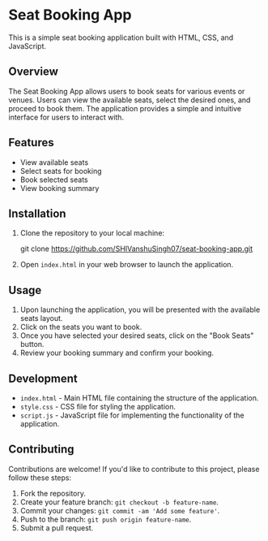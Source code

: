 # Seat Booking App

This is a simple seat booking application built with HTML, CSS, and JavaScript.

## Overview

The Seat Booking App allows users to book seats for various events or venues. Users can view the available seats, select the desired ones, and proceed to book them. The application provides a simple and intuitive interface for users to interact with.

## Features

- View available seats
- Select seats for booking
- Book selected seats
- View booking summary

## Installation

1. Clone the repository to your local machine:

    git clone https://github.com/SHIVanshuSingh07/seat-booking-app.git


2. Open `index.html` in your web browser to launch the application.

## Usage

1. Upon launching the application, you will be presented with the available seats layout.
2. Click on the seats you want to book.
3. Once you have selected your desired seats, click on the "Book Seats" button.
4. Review your booking summary and confirm your booking.

## Development

- `index.html` - Main HTML file containing the structure of the application.
- `style.css` - CSS file for styling the application.
- `script.js` - JavaScript file for implementing the functionality of the application.

## Contributing

Contributions are welcome! If you'd like to contribute to this project, please follow these steps:

1. Fork the repository.
2. Create your feature branch: `git checkout -b feature-name`.
3. Commit your changes: `git commit -am 'Add some feature'`.
4. Push to the branch: `git push origin feature-name`.
5. Submit a pull request.

